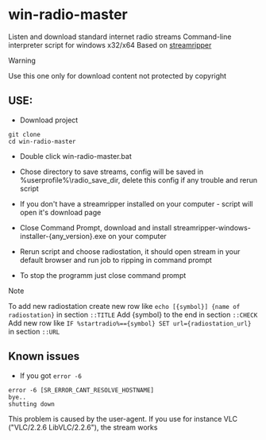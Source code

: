 # win-radio-master
Listen and download standard internet radio streams
Command-line interpreter script for windows x32/x64 
Based on [streamripper](https://github.com/streamripper/streamripper)

> [!Warning]
> Use this one only for download content not protected by copyright

## USE:

* Download project
```
git clone
cd win-radio-master
```

* Double click win-radio-master.bat

* Chose directory to save streams, config will be saved in %userprofile%\radio_save_dir, delete this config if any trouble and rerun script

* If you don't have a streamripper installed on your computer - script will open it's download page

* Close Command Prompt, download and install streamripper-windows-installer-{any_version}.exe on your computer

* Rerun script and choose radiostation, it should open stream in your default browser and run job to ripping in command prompt

* To stop the programm just close command prompt

> [!Note]
> To add new radiostation create new row like `echo [{symbol}] {name of radiostation}` in section `::TITLE`
> Add {symbol} to the end in section `::CHECK`
> Add new row like `IF %startradio%=={symbol} SET url={radiostation_url}` in section `::URL`

## Known issues

* If you got `error -6`

```
error -6 [SR_ERROR_CANT_RESOLVE_HOSTNAME]
bye..
shutting down
```

This problem is caused by the user-agent. 
If you use for instance VLC ("VLC/2.2.6 LibVLC/2.2.6"), the stream works






